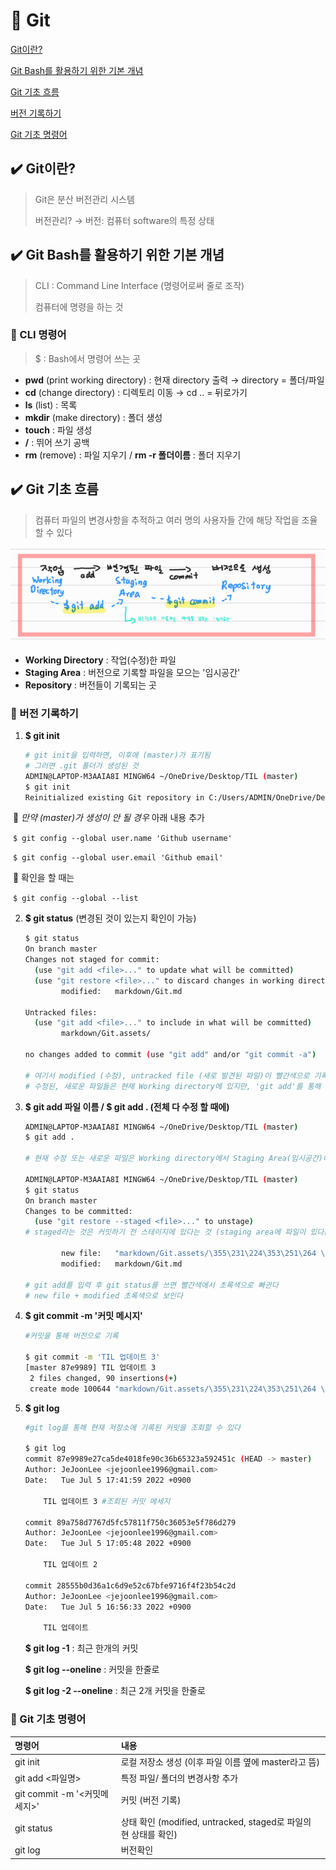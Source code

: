 # 📝 Git

[Git이란?](#git이란)

[Git Bash를 활용하기 위한 기본 개념](#git-bash를-활용하기-위한-기본-개념)

[Git 기초 흐름](#git-기초-흐름)

[버전 기록하기](#-버전-기록하기)

[Git 기초 명령어](#-git-기초-명령어)





## ✔️ Git이란?

> Git은 분산 버전관리 시스템
>
> 버전관리?  →  버전: 컴퓨터 software의 특정 상태



## ✔️ Git Bash를 활용하기 위한 기본 개념

> CLI : Command Line Interface (명령어로써 줄로 조작)
>
> 컴퓨터에 명령을 하는 것



### 📌 CLI 명령어

> $ : Bash에서 명령어 쓰는 곳

- **pwd** (print working directory) : 현재 directory 출력 				→  directory = 폴더/파일
- **cd** (change directory) : 디렉토리 이동                                         →  cd .. = 뒤로가기
- **ls** (list) : 목록
- **mkdir** (make directory) : 폴더 생성
- **touch** : 파일 생성
- **/** : 뛰어 쓰기 공백
- **rm** (remove) : 파일 지우기 / **rm -r 폴더이름** : 폴더 지우기





## ✔️ Git 기초 흐름

> 컴퓨터 파일의 변경사항을 추적하고 여러 명의 사용자들 간에 해당 작업을 조율할 수 있다

![process](Git.assets/process.png)

- **Working Directory** : 작업(수정)한 파일
- **Staging  Area** : 버전으로 기록할 파일을 모으는 '임시공간'
- **Repository** : 버전들이 기록되는 곳



### 📌 버전 기록하기

1. **$ git init**

   ```bash
   # git init을 입력하면, 이후에 (master)가 표기됨
   # 그러면 .git 폴더가 생성된 것
   ADMIN@LAPTOP-M3AAIA8I MINGW64 ~/OneDrive/Desktop/TIL (master)
   $ git init
   Reinitialized existing Git repository in C:/Users/ADMIN/OneDrive/Desktop/TIL/.git/
   ```

​	🚨 *만약 (master)가 생성이 안 될 경우*     아래 내용 추가

​	`$ git config --global user.name 'Github username'`

​	`$ git config --global user.email 'Github email'`

​	🚨 확인을 할 때는

​	`$ git config --global --list`



2. **$ git status** (변경된 것이 있는지 확인이 가능)

   ```bash
   $ git status
   On branch master
   Changes not staged for commit:
     (use "git add <file>..." to update what will be committed)
     (use "git restore <file>..." to discard changes in working directory)
           modified:   markdown/Git.md
   
   Untracked files:
     (use "git add <file>..." to include in what will be committed)
           markdown/Git.assets/
   
   no changes added to commit (use "git add" and/or "git commit -a")
   
   # 여기서 modified (수정), untracked file (새로 발견된 파일)이 빨간색으로 기록된다
   # 수정된, 새로운 파일들은 현재 Working directory에 있지만, 'git add'를 통해 Staging Area로 보낸다
   ```

   

3. **$ git add 파일 이름 / $ git add . (전체 다 수정 할 때에)**

   ```bash
   ADMIN@LAPTOP-M3AAIA8I MINGW64 ~/OneDrive/Desktop/TIL (master)
   $ git add .
   
   # 현재 수정 또는 새로운 파일은 Working directory에서 Staging Area(임시공간)에 옮겨졌다
   
   ADMIN@LAPTOP-M3AAIA8I MINGW64 ~/OneDrive/Desktop/TIL (master)
   $ git status
   On branch master
   Changes to be committed:
     (use "git restore --staged <file>..." to unstage)
   # staged라는 것은 커밋하기 전 스테이지에 있다는 것 (staging area에 파일이 있다는 것)
                       
           new file:   "markdown/Git.assets/\355\231\224\353\251\264 \354\272\241\354\262\230 2022-07-05 171325.png"
           modified:   markdown/Git.md
           
   # git add를 입력 후 git status를 쓰면 빨간색에서 초록색으로 빠귄다
   # new file + modified 초록색으로 보인다
   ```

   

4. **$ git commit -m '커밋 메시지'**

   ```bash
   #커밋을 통해 버전으로 기록
   
   $ git commit -m 'TIL 업데이트 3'
   [master 87e9989] TIL 업데이트 3
    2 files changed, 90 insertions(+)
    create mode 100644 "markdown/Git.assets/\355\231\224\353\251\264 \354\272\241\354\262\230 2022-07-05 171325.png"
   ```

   

5. **$ git log**

   ```bash
   #git log를 통해 현재 저장소에 기록된 커밋을 조회할 수 있다
   
   $ git log
   commit 87e9989e27ca5de4018fe90c36b65323a592451c (HEAD -> master)
   Author: JeJoonLee <jejoonlee1996@gmail.com>
   Date:   Tue Jul 5 17:41:59 2022 +0900
   
       TIL 업데이트 3 #조회된 커밋 메세지
   
   commit 89a758d7767d5fc57811f750c36053e5f786d279
   Author: JeJoonLee <jejoonlee1996@gmail.com>
   Date:   Tue Jul 5 17:05:48 2022 +0900
   
       TIL 업데이트 2
   
   commit 28555b0d36a1c6d9e52c67bfe9716f4f23b54c2d
   Author: JeJoonLee <jejoonlee1996@gmail.com>
   Date:   Tue Jul 5 16:56:33 2022 +0900
   
       TIL 업데이트
   ```

   **$ git log -1** : 최근 한개의 커밋

   **$ git log  --oneline** : 커밋을 한줄로

   **$ git log -2 --oneline** : 최근 2개 커밋을 한줄로



### 📌 Git 기초 명령어

| 명령어                       | 내용                                                         |
| :--------------------------- | :----------------------------------------------------------- |
| git init                     | 로컬 저장소 생성 (이후 파일 이름 옆에 master라고 뜸)         |
| git add <파일명>             | 특정 파일/ 폴더의 변경사항 추가                              |
| git commit -m '<커밋메세지>' | 커밋 (버전 기록)                                             |
| git status                   | 상태 확인 (modified, untracked, staged로 파일의 현 상태를 확인) |
| git log                      | 버전확인                                                     |





